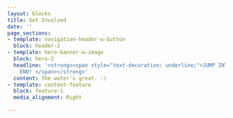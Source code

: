 ```yaml
---
layout: blocks
title: Get Involved
date: ''
page_sections:
- template: navigation-header-w-button
  block: header-2
- template: hero-banner-w-image
  block: hero-2
  headline: '<strong><span style="text-decoration: underline;">JUMP INTO THE DEEP
    END! </span></strong>'
  content: The water's great. :)
- template: content-feature
  block: feature-1
  media_alignment: Right

---
```

